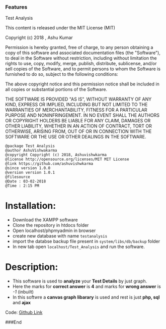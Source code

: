 ### Features

Test Analysis

This content is released under the MIT License (MIT)

Copyright (c) 2018 , Ashu Kumar

Permission is hereby granted, free of charge, to any person obtaining a copy of this software and associated documentation files (the "Software"), to deal in the Software without restriction, including without limitation the rights to use, copy, modify, merge, publish, distribute, sublicense, and/or sell copies of the Software, and to permit persons to whom the Software is furnished to do so, subject to the following conditions:

The above copyright notice and this permission notice shall be included in all copies or substantial portions of the Software.

THE SOFTWARE IS PROVIDED "AS IS", WITHOUT WARRANTY OF ANY KIND, EXPRESS OR IMPLIED, INCLUDING BUT NOT LIMITED TO THE WARRANTIES OF MERCHANTABILITY, FITNESS FOR A PARTICULAR PURPOSE AND NONINFRINGEMENT. IN NO EVENT SHALL THE AUTHORS OR COPYRIGHT HOLDERS BE LIABLE FOR ANY CLAIM, DAMAGES OR OTHER LIABILITY, WHETHER IN AN ACTION OF CONTRACT, TORT OR OTHERWISE, ARISING FROM, OUT OF OR IN CONNECTION WITH THE SOFTWARE OR THE USE OR OTHER DEALINGS IN THE SOFTWARE.

    @package Test Analysis
    @author AshuVishwakarma
    @copyright Copyright (c) 2018, Ashuvishwkarma
    @license http://opensource.org/licenses/MIT	MIT License
    @link https://github.com/ashuvishwkarma
    @since version 1.0.0
    @version version 1.0.1
    @filesource
    @Date : 03-02-2018
    @Time : 2:15 PM

# Installation:

- Download the XAMPP software
- Clone the repository in htdocs folder
- Open localhost/phpmyadmin in browser
- create new database with name `testanalysis`
- import the databse backup file present in `system/libs/db/backup` folder
- In new tab open `localhost/Test_Analysis` and run the software.

# Description:
- This software is used to **analyze** your **Test Details** by just graph.
- Here the marks for **correct answer** is **4** and marks for **wrong answer** is *-1* (inbuilt)
- In this softwre a **canvas graph libarary** is used and rest is just **php, sql** and **ajax**

Code: [Github Link](https://github.com/ashuvishwkarma/Test_Analysis "Github")

###End
